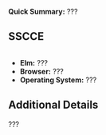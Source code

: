 
**Quick Summary:** ???


## SSCCE

```elm

```

- **Elm:** ???
- **Browser:** ???
- **Operating System:** ???


## Additional Details

???